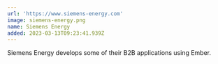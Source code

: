 ```yaml
---
url: 'https://www.siemens-energy.com'
image: siemens-energy.png
name: Siemens Energy
added: 2023-03-13T09:23:41.939Z
---
```

Siemens Energy develops some of their B2B applications using Ember.
